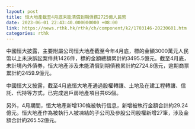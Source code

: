 ```yaml
---
layout: post
title: 恒大地產截至4月底未能清償到期債務2725億人民幣
date: 2023-06-01 22:43:40.000000000 +08:00
link: https://news.rthk.hk/rthk/ch/component/k2/1703146-20230601.htm
categories: rthk
---
```


中國恒大披露，主要附屬公司恒大地產截至今年4月底，標的金額3000萬元人民幣以上未決訴訟案件共1426件，標的金額總額累計約3495.5億元。截至4月底，未計境內外債券，恒大地產涉及未能清償到期債務累計約2724.8億元，逾期商票累計約2459.9億元。

中國恒大又披露，截至4月底恒大地產通過股權轉讓、土地及在建工程轉讓、信託、代持等方式，已完成過戶房地產項目共65個。

另外，4月期間，恒大地產新增130條被執行信息，新增被執行金額合計約29.24億元。恒大地產作為被執行人被凍結的子公司及參股公司股權新增27筆，涉及金額合計約265.52億元。
